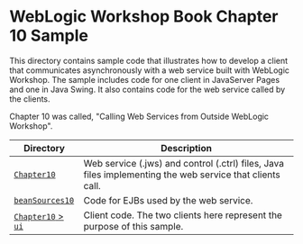 # WebLogic Workshop Book Chapter 10 Sample

This directory contains sample code that illustrates how to develop a client that communicates asynchronously with a web service built with WebLogic Workshop. The sample includes code for one client in JavaServer Pages and one in Java Swing. It also contains code for the web service called by the clients.

Chapter 10 was called, "Calling Web Services from Outside WebLogic Workshop".

| Directory | Description |
| --------- | ----------- |
| [`Chapter10`](Chapter10) | Web service (.jws) and control (.ctrl) files, Java files implementing the web service that clients call. |
| [`beanSources10`](beanSources10) | Code for EJBs used by the web service. |
| [`Chapter10` > `ui`](Chapter10/ui) | Client code. The two clients here represent the purpose of this sample. |
